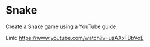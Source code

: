 # Snake
Create a Snake game using a YouTube guide

Link: https://www.youtube.com/watch?v=uzAXxFBbVoE
